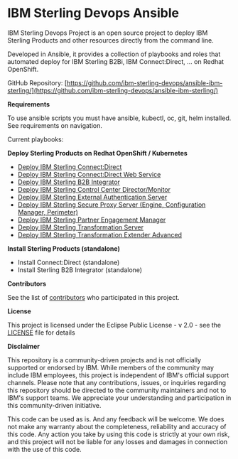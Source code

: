 IBM Sterling Devops Ansible
===============================================================================

IBM Sterling Devops Project is an open source project to deploy IBM Sterling Products and other resources directly from the command line.

Developed in Ansible, it provides a collection of playbooks and roles that automated deploy for IBM Sterling B2Bi, IBM Connect:Direct, ... on Redhat OpenShift.

GitHub Repository: [https://github.com/ibm-sterling-devops/ansible-ibm-sterling/](https://github.com/ibm-sterling-devops/ansible-ibm-sterling/)

**Requirements**

To use ansible scripts you must have ansible, kubectl, oc, git, helm installed. See requirements on navigation.

Current playbooks:

**Deploy Sterling Products on Redhat OpenShift / Kubernetes**

* [Deploy IBM Sterling Connect:Direct](playbooks/deploy_ocp_cd.md)
* [Deploy IBM Sterling Connect:Direct Web Service](playbooks/deploy_ocp_cdws.md)
* [Deploy IBM Sterling B2B Integrator](playbooks/deploy_ocp_sb2b.md)
* [Deploy IBM Sterling Control Center Director/Monitor](playbooks/deploy_ocp_scc.md)
* [Deploy IBM Sterling External Authentication Server](playbooks/deploy_ocp_seas.md)
* [Deploy IBM Sterling Secure Proxy Server (Engine, Configuration Manager, Perimeter)](playbooks/deploy_ocp_ssp.md)
* [Deploy IBM Sterling Partner Engagement Manager](playbooks/deploy_ocp_pem.md)
* [Deploy IBM Sterling Transformation Server](playbooks/deploy_ocp_itx_rs.md)
* [Deploy IBM Sterling Transformation Extender Advanced](playbooks/deploy_ocp_itxa.md)

**Install Sterling Products (standalone)**

* Install Connect:Direct (standalone)
* Install Sterling B2B Integrator (standalone)



**Contributors**

See the list of [contributors](https://github.com/ibm-sterling-devops/ansible-ibm-sterling/contributors) who participated in this project.

**License**

This project is licensed under the Eclipse Public License - v 2.0 - see the [LICENSE](https://github.com/ibm-sterling-devops/ansible-ibm-sterling/LICENSE) file for details

**Disclaimer**

This repository is a community-driven projects and is not officially supported or endorsed by IBM. While members of the community may include IBM employees, this project is independent of IBM's official support channels. Please note that any contributions, issues, or inquiries regarding this repository should be directed to the community maintainers and not to IBM's support teams. We appreciate your understanding and participation in this community-driven initiative.

This code can be used as is. And any feedback will be welcome. We does not make any warranty about the completeness, reliability and accuracy of this code. Any action you take by using this code is strictly at your own risk, and this project will not be liable for any losses and damages in connection with the use of this code.

